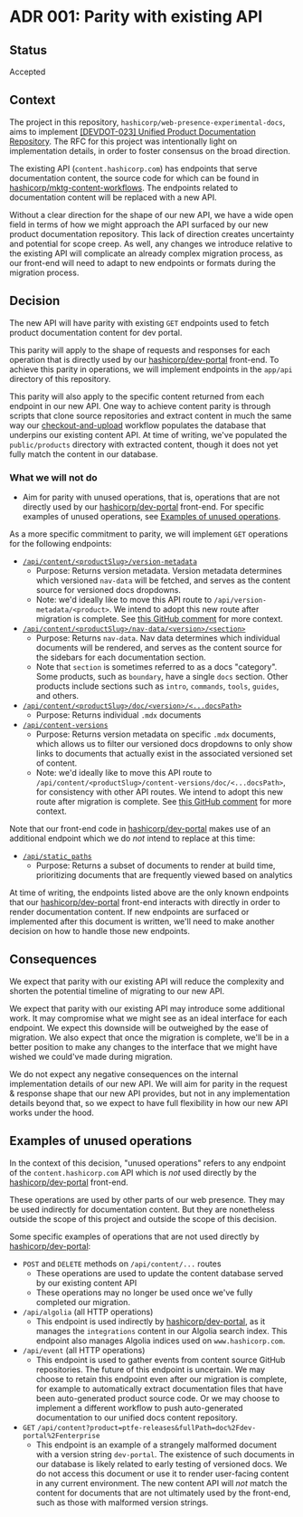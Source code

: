 # ADR 001: Parity with existing API

## Status

Accepted

## Context

The project in this repository, `hashicorp/web-presence-experimental-docs`, aims to implement [[DEVDOT-023] Unified Product Documentation Repository](https://docs.google.com/document/d/1p8kOqySttvWUVfn7qiC4wGBR73LMBGMelwLt69pM3FQ/edit). The RFC for this project was intentionally light on implementation details, in order to foster consensus on the broad direction.

The existing API (`content.hashicorp.com`) has endpoints that serve documentation content, the source code for which can be found in [hashicorp/mktg-content-workflows](https://github.com/hashicorp/mktg-content-workflows/blob/main/api/content.ts). The endpoints related to documentation content will be replaced with a new API.

Without a clear direction for the shape of our new API, we have a wide open field in terms of how we might approach the API surfaced by our new product documentation repository. This lack of direction creates uncertainty and potential for scope creep. As well, any changes we introduce relative to the existing API will complicate an already complex migration process, as our front-end will need to adapt to new endpoints or formats during the migration process.

## Decision

The new API will have parity with existing `GET` endpoints used to fetch product documentation content for dev portal.

This parity will apply to the shape of requests and responses for each operation that is directly used by our [hashicorp/dev-portal](https://github.com/hashicorp/dev-portal) front-end. To achieve this parity in operations, we will implement endpoints in the `app/api` directory of this repository.

This parity will also apply to the specific content returned from each endpoint in our new API. One way to achieve content parity is through scripts that clone source repositories and extract content in much the same way our [checkout-and-upload](https://github.com/hashicorp/mktg-content-workflows/tree/main/workflows/checkout-and-upload) workflow populates the database that underpins our existing content API. At time of writing, we've populated the `public/products` directory with extracted content, though it does not yet fully match the content in our database.

### What we will not do

- Aim for parity with unused operations, that is, operations that are not directly used by our [hashicorp/dev-portal](https://github.com/hashicorp/dev-portal) front-end. For specific examples of unused operations, see [Examples of unused operations](#examples-of-unused-operations).

As a more specific commitment to parity, we will implement `GET` operations for the following endpoints:

- [`/api/content/<productSlug>/version-metadata`](https://github.com/hashicorp/mktg-content-workflows/blob/01c3c1bd8c1be5d0d036835f90d191b2b1cca3a1/api/content.ts#L41)
  - Purpose: Returns version metadata. Version metadata determines which versioned `nav-data` will be fetched, and serves as the content source for versioned docs dropdowns.
  - Note: we'd ideally like to move this API route to `/api/version-metadata/<product>`. We intend to adopt this new route after migration is complete. See [this GitHub comment](https://github.com/hashicorp/web-presence-experimental-docs/pull/9#discussion_r1695970388) for more context.
- [`/api/content/<productSlug>/nav-data/<version>/<section>`](https://github.com/hashicorp/mktg-content-workflows/blob/01c3c1bd8c1be5d0d036835f90d191b2b1cca3a1/api/content.ts#L41)
  - Purpose: Returns `nav-data`. Nav data determines which individual documents will be rendered, and serves as the content source for the sidebars for each documentation section.
  - Note that `section` is sometimes referred to as a docs "category". Some products, such as `boundary`, have a single `docs` section. Other products include sections such as `intro`, `commands`, `tools`, `guides`, and others.
- [`/api/content/<productSlug>/doc/<version>/<...docsPath>`](https://github.com/hashicorp/mktg-content-workflows/blob/01c3c1bd8c1be5d0d036835f90d191b2b1cca3a1/api/content.ts#L41)
  - Purpose: Returns individual `.mdx` documents
- [`/api/content-versions`](https://github.com/hashicorp/mktg-content-workflows/blob/01c3c1bd8c1be5d0d036835f90d191b2b1cca3a1/api/content-versions.ts)
  - Purpose: Returns version metadata on specific `.mdx` documents, which allows us to filter our versioned docs dropdowns to only show links to documents that actually exist in the associated versioned set of content.
  - Note: we'd ideally like to move this API route to `/api/content/<productSlug>/content-versions/doc/<...docsPath>`, for consistency with other API routes. We intend to adopt this new route after migration is complete. See [this GitHub comment](https://github.com/hashicorp/web-presence-experimental-docs/pull/9#discussion_r1695450448) for more context.

Note that our front-end code in [hashicorp/dev-portal](https://github.com/hashicorp/dev-portal) makes use of an additional endpoint which we do _not_ intend to replace at this time:

- [`/api/static_paths`](https://github.com/hashicorp/mktg-content-workflows/blob/01c3c1bd8c1be5d0d036835f90d191b2b1cca3a1/api/static_paths.ts)
  - Purpose: Returns a subset of documents to render at build time, prioritizing documents that are frequently viewed based on analytics

At time of writing, the endpoints listed above are the only known endpoints that our [hashicorp/dev-portal](https://github.com/hashicorp/dev-portal) front-end interacts with directly in order to render documentation content. If new endpoints are surfaced or implemented after this document is written, we'll need to make another decision on how to handle those new endpoints.

## Consequences

We expect that parity with our existing API will reduce the complexity and shorten the potential timeline of migrating to our new API.

We expect that parity with our existing API may introduce some additional work. It may compromise what we might see as an ideal interface for each endpoint. We expect this downside will be outweighed by the ease of migration. We also expect that once the migration is complete, we'll be in a better position to make any changes to the interface that we might have wished we could've made during migration.

We do not expect any negative consequences on the internal implementation details of our new API. We will aim for parity in the request & response shape that our new API provides, but not in any implementation details beyond that, so we expect to have full flexibility in how our new API works under the hood.

## Examples of unused operations

In the context of this decision, "unused operations" refers to any endpoint of the `content.hashicorp.com` API which is _not_ used directly by the [hashicorp/dev-portal](https://github.com/hashicorp/dev-portal) front-end.

These operations are used by other parts of our web presence. They may be used indirectly for documentation content. But they are nonetheless outside the scope of this project and outside the scope of this decision.

Some specific examples of operations that are not used directly by [hashicorp/dev-portal](https://github.com/hashicorp/dev-portal):

- `POST` and `DELETE` methods on `/api/content/...` routes
  - These operations are used to update the content database served by our existing content API
  - These operations may no longer be used once we've fully completed our migration.
- `/api/algolia` (all HTTP operations)
  - This endpoint is used indirectly by [hashicorp/dev-portal](https://github.com/hashicorp/dev-portal), as it manages the `integrations` content in our Algolia search index. This endpoint also manages Algolia indices used on `www.hashicorp.com`.
- `/api/event` (all HTTP operations)
  - This endpoint is used to gather events from content source GitHub repositories. The future of this endpoint is uncertain. We may choose to retain this endpoint even after our migration is complete, for example to automatically extract documentation files that have been auto-generated product source code. Or we may choose to implement a different workflow to push auto-generated documentation to our unified docs content repository.
- `GET` `/api/content?product=ptfe-releases&fullPath=doc%2Fdev-portal%2Fenterprise`
  - This endpoint is an example of a strangely malformed document with a version string `dev-portal`. The existence of such documents in our database is likely related to early testing of versioned docs. We do not access this document or use it to render user-facing content in any current environment. The new content API will _not_ match the content for documents that are not ultimately used by the front-end, such as those with malformed version strings.
